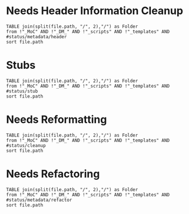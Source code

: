 # Needs Header Information Cleanup

```dataview
TABLE join(split(file.path, "/", 2),"/") as Folder
from !"_MoC" AND !"_DM_" AND !"_scripts" AND !"_templates" AND #status/metadata/header
sort file.path
```

# Stubs

```dataview
TABLE join(split(file.path, "/", 2),"/") as Folder
from !"_MoC" AND !"_DM_" AND !"_scripts" AND !"_templates" AND #status/stub  
sort file.path
```


# Needs Reformatting

```dataview
TABLE join(split(file.path, "/", 2),"/") as Folder
from !"_MoC" AND !"_DM_" AND !"_scripts" AND !"_templates" AND #status/cleanup
sort file.path
```

# Needs Refactoring

```dataview
TABLE join(split(file.path, "/", 2),"/") as Folder
from !"_MoC" AND !"_DM_" AND !"_scripts" AND !"_templates" AND #status/metadata/refactor 
sort file.path
```


